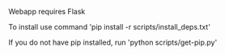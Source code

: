 Webapp requires Flask

To install use command 'pip install -r scripts/install_deps.txt'

If you do not have pip installed, run 'python scripts/get-pip.py'
